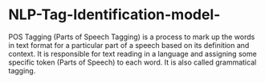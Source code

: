 # NLP-Tag-Identification-model-
POS Tagging (Parts of Speech Tagging) is a process to mark up the words in text format for a particular part of a speech based on its definition and context. It is responsible for text reading in a language and assigning some specific token (Parts of Speech) to each word. It is also called grammatical tagging.
